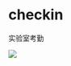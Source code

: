 # checkin

实验室考勤

![](http://gz.bcebos.com/v1/weiwendablog/img_wangeditor/111/jcplig?authorization=bce-auth-v1%2Fa7e801ba0d2b4eb5b446e6a4746cd1bc%2F2017-08-20T09%3A42%3A18Z%2F-1%2F%2F6bd721bc60d00fe73f1ef8066b498353339a33ce206c1a40061bce256dacd03a)
